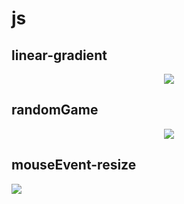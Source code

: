 # js


## linear-gradient

<p align="center">
  <img src="https://user-images.githubusercontent.com/111720411/205493366-85170028-6d1c-44ae-a26c-2c70c73c5537.gif">
</p>


## randomGame

<p align="center">
  <img src="https://user-images.githubusercontent.com/111720411/204508680-99f89dc0-3a20-4924-92b2-fe404e0c053c.gif">
   </p>

## mouseEvent-resize

<p alingn="center">
  <img src="https://user-images.githubusercontent.com/111720411/204200953-8305692d-ec20-46c4-8de9-3562cabbd774.gif">
  </p>





















